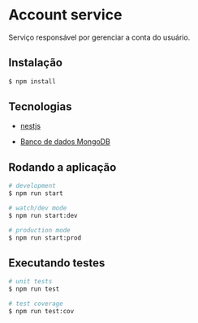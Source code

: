 # Account service

Serviço responsável por gerenciar a conta do usuário.

## Instalação

```bash
$ npm install
```

## Tecnologias

- [nestjs](https://nestjs.com/)

- [Banco de dados MongoDB](https://www.mongodb.com/try/download/compass)

## Rodando a aplicação

```bash
# development
$ npm run start

# watch/dev mode
$ npm run start:dev

# production mode
$ npm run start:prod
```

## Executando testes

```bash
# unit tests
$ npm run test

# test coverage
$ npm run test:cov
```
